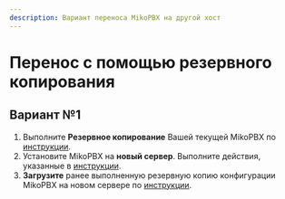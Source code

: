 ```yaml
---
description: Вариант переноса MikoPBX на другой хост
---
```


# Перенос с помощью резервного копирования

## Вариант №1 <a href="#variant_1" id="variant_1"></a>

1. Выполните **Резервное копирование** Вашей текущей MikoPBX по[ инструкции](../../../modules/miko/module-backup.md).
2. Установите MikoPBX на **новый сервер**. Выполните действия, указанные в [инструкции](../../../other/mikopbx2/quick-start.md).
3. **Загрузите** ранее выполненную резервную копию конфигурации MikoPBX на новом сервере по [инструкции](../../../modules/miko/module-backup.md#vosstanovlenie_iz_arxiva).
